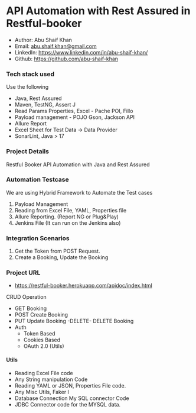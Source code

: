 # API Automation  with Rest Assured in Restful-booker

- Author: Abu Shaif Khan
- Email: abu.shaif.khan@gmail.com
- LinkedIn: https://www.linkedin.com/in/abu-shaif-khan/
- Github: https://github.com/abu-shaif-khan

### Tech stack used 

Use the following
- Java, Rest Assured
- Maven, TestNG, Assert J
- Read Params Properties, Excel - Pache POI, Fillo
- Payload management - POJO Gson, Jackson API
- Allure Report
- Excel Sheet for Test Data → Data Provider
- SonarLint, Java > 17


### Project Details
Restful Booker API Automation with Java and Rest Assured

### Automation Testcase
We are using Hybrid Framework to Automate the Test cases
1. Payload Management
2. Reading from Excel File, YAML, Properties file
3. Allure Reporting. (Report NG or Plug&Play)
4. Jenkins File (It can run on the Jenkins also)

### Integration Scenarios
1. Get the Token from POST Request.
2. Create a Booking, Update the Booking 

### Project URL
- https://restful-booker.herokuapp.com/apidoc/index.html

CRUD Operation 
- GET Booking
- POST Create Booking
- PUT Update Booking -DELETE- DELETE Booking
- Auth
  - Token Based
  - Cookies Based
  - OAuth 2.0 (Utils)


#### Utils 
- Reading Excel File code
- Any String manipulation Code
- Reading YAML or JSON, Properties File code. 
- Any Misc Utils, Faker I
- Database Connection My SQL connector Code
- JDBC Connector code for the MYSQL data.